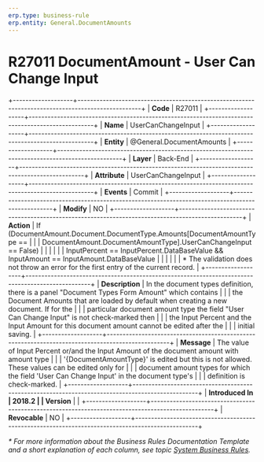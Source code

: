 ```yaml
---
erp.type: business-rule
erp.entity: General.DocumentAmounts
---
```


# R27011 DocumentАmount - User Can Change Input
+-------------------+--------------------------------------------------------------------------------------------------+
| **Code**          | R27011                                                                                           |
+-------------------+--------------------------------------------------------------------------------------------------+
| **Name**          | UserCanChangeInput                                                                               |
+-------------------+--------------------------------------------------------------------------------------------------+
| **Entity**        | @General.DocumentAmounts                                                                         |
+-------------------+--------------------------------------------------------------------------------------------------+
| **Layer**         | Back-End                                                                                         |
+-------------------+--------------------------------------------------------------------------------------------------+
| **Attribute**     | UserCanChangeInput                                                                               |
+-------------------+--------------------------------------------------------------------------------------------------+
| **Events**        | Commit                                                                                           |
+-------------------+--------------------------------------------------------------------------------------------------+
| **Modify**        | NO                                                                                               |
+-------------------+--------------------------------------------------------------------------------------------------+
| **Action**        | If (DocumentAmount.Document.DocumentType.Amounts\[DocumentAmountType ==                          |
|                   | DocumentAmount.DocumentAmountType\].UserCanChangeInput == False)                                 |
|                   |                                                                                                  |
|                   | InputPercent == InputPercent.DataBaseValue && InputAmount == InputAmount.DataBaseValue           |
|                   |                                                                                                  |
|                   | \* The validation does not throw an error for the first entry of the current record.             |
+-------------------+--------------------------------------------------------------------------------------------------+
| **Description**   | In the document types definition, there is a panel \"Document Types Form Amount\" which contains |
|                   | the Document Amounts that are loaded by default when creating a new document. If for the         |
|                   | particular document amount type the field \"User Can Change Input\" is not check-marked then     |
|                   | the Input Percent and the Input Amount for this document amount cannot be edited after the       |
|                   | initial saving.                                                                                  |
+-------------------+--------------------------------------------------------------------------------------------------+
| **Message**       | The value of Input Percent or/and the Input Amount of the document amount with amount type       |
|                   | \'{DocumentAmountType}\' is edited but this is not allowed. These values can be edited only for  |
|                   | document amount types for which the field \'User Can Change Input\' in the document type\'s      |
|                   | definition is check-marked.                                                                      |
+-------------------+--------------------------------------------------------------------------------------------------+
| **Introduced In   | 2018.2                                                                                           |
| Version**         |                                                                                                  |
+-------------------+--------------------------------------------------------------------------------------------------+
| **Revocable**     | NO                                                                                               |
+-------------------+--------------------------------------------------------------------------------------------------+

*\* For more information about the Business Rules Documentation Template and a short explanation of each column, see
topic [System Business Rules](../templates/template-description-system-business-rules.md).*
